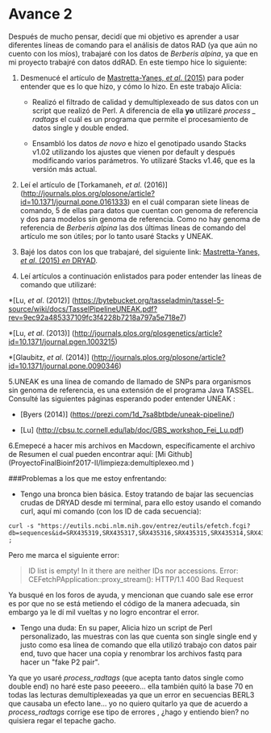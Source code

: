 # Avance 2


Después de mucho pensar, decidí que mi objetivo es aprender a usar diferentes líneas de comando para el análisis de datos RAD (ya que aún no cuento con los míos), trabajaré con los datos de _Berberis alpina_, ya que en mi proyecto trabajré con datos ddRAD. En este tiempo hice lo siguiente:

1. Desmenucé el artículo de [Mastretta-Yanes, _et al_. (2015)](https://www.ncbi.nlm.nih.gov/pubmed/24916682) para poder entender que es lo que hizo, y cómo lo hizo.
En este trabajo Alicia:
	* Realizó el filtrado de calidad y demultiplexeado de sus datos con un script que realizó de Perl. A diferencia de ella **yo** utilizaré *process _ radtags* el cuál es un programa que permite el procesamiento de datos single y double ended.
	
	* Ensambló los datos *de novo* e hizo el genotipado usando Stacks v1.02 utilizando los ajustes que vienen por default y después modificando varios parámetros. Yo utilizaré Stacks v1.46, que es la versión más actual.
	
2. Leí el artículo de [Torkamaneh, _et al_. (2016)] (http://journals.plos.org/plosone/article?id=10.1371/journal.pone.0161333) en el cuál comparan siete líneas de comando, 5 de ellas para datos que cuentan con genoma de referencia y dos para modelos sin genoma de referencia. Como no hay genoma de referencia de _Berberis alpina_ las dos últimas líneas de comando del artículo me son útiles; por lo tanto usaré Stacks y UNEAK.

3. Bajé los datos con los que trabajaré, del siguiente link: [Mastretta-Yanes, _et al_. (2015) _en_ DRYAD](https://datadryad.org/resource/doi:10.5061/dryad.g52m3).

4. Leí artículos a continuación enlistados para poder entender las líneas de comando que utilizaré:

 *[Lu, _et al_. (2012)] (https://bytebucket.org/tasseladmin/tassel-5-source/wiki/docs/TasselPipelineUNEAK.pdf?rev=9ec92a485337109fc3f4228b7218a797a5e718e7)
 
 *[Lu, _et al_. (2013)] (http://journals.plos.org/plosgenetics/article?id=10.1371/journal.pgen.1003215)
 
 *[Glaubitz, _et al_. (2014)] (http://journals.plos.org/plosone/article?id=10.1371/journal.pone.0090346)


5.UNEAK es una línea de comando de llamado de SNPs para organismos sin genoma de referencia, es una extensión de el programa Java TASSEL. Consulté las siguientes páginas esperando poder entender UNEAK :

* [Byers (2014)] (https://prezi.com/1d_7sa8btbde/uneak-pipeline/)

* [Lu] (http://cbsu.tc.cornell.edu/lab/doc/GBS_workshop_Fei_Lu.pdf)


6.Emepecé a hacer mis archivos en Macdown, específicamente el archivo de Resumen el cual pueden encontrar aquí:
[Mi Github] (ProyectoFinalBioinf2017-II/limpieza:demultiplexeo.md )


###Problemas a los que me estoy enfrentando:
+ Tengo una bronca bien básica. Estoy tratando de bajar las secuencias crudas de DRYAD desde mi terminal, para ello estoy usando el comando curl, aquí mi comando (con los ID de cada secuencia):

```
curl -s "https://eutils.ncbi.nlm.nih.gov/entrez/eutils/efetch.fcgi?db=sequences&id=SRX435319,SRX435317,SRX435316,SRX435315,SRX435314,SRX435313,SRX435312,SRX435311,SRX435310,SRX435309,SRX435308,SRX435307,SRX435306,SRX435305,SRX435304,SRX435303,SRX435302,SRX435301,SRX435300,SRX435299,SRX435298,SRX435297,SRX435296,SRX435295,SRX435294,SRX435293,SRX435292,SRX435291,SRX435290,SRX435289,SRX435288,SRX435287,SRX435286,SRX435285,SRX435284,SRX435283,SRX435282,SRX435281,SRX435280,SRX435279,SRX435278,SRX435277,SRX435276,SRX435275,SRX435274,SRX435273,SRX435272,SRX435271,SRX435270,SRX435269,SRX435268,SRX435267,SRX435266,SRX435265,SRX435264,SRX435263,SRX435262,SRX435261,SRX435260,SRX435259,SRX435258,SRX435257,SRX435256,SRX435255,SRX435254,SRX435253,SRX435252,SRX435251,SRX435250,SRX435249,SRX435248,SRX435247,SRX435246,SRX435245,SRX435244,SRX435243,SRX435242,SRX435241,SRX435240,SRX435239,SRX435238,SRX435237,SRX435236,SRX435235,SRX435234,SRX435233,SRX435232,SRX435231,SRX435230,SRX435229,SRX435228,SRX435227,SRX435226,SRX435225" ; 
```

Pero me marca el siguiente error:
>ID list is empty! In it there are neither IDs nor accessions.
 Error: CEFetchPApplication::proxy_stream(): HTTP/1.1 400 Bad Request
 
 Ya busqué en los foros de ayuda, y mencionan que cuando sale ese error es por que no se está metiendo el código de la manera adecuada, sin embargo ya le dí mil vueltas y no logro encontrar el error.
 
 
+ Tengo una duda: En su paper, Alicia hizo un script de Perl personalizado, las muestras con las que cuenta son single single end y justo como esa línea de comando que ella utilizó trabajo con datos pair end, tuvo que hacer una copia y renombrar los archivos fastq para hacer un "fake P2 pair".

Ya que yo usaré *process_radtags* (que acepta tanto datos single como double end) no haré este paso peeeero... ella también quitó la base  70 en todas las lecturas demultiplexeadas ya que un error en secuencias BERL3 que causaba un efecto lane... yo no quiero quitarlo ya que de acuerdo a *process_radtags* corrige ese tipo de errores , ¿hago y entiendo bien? no quisiera regar el tepache gacho.